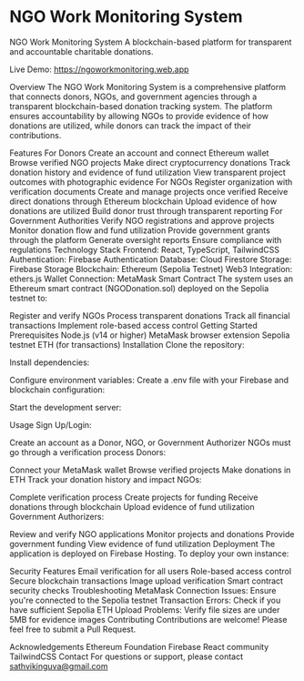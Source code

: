 # NGO Work Monitoring System
NGO Work Monitoring System
A blockchain-based platform for transparent and accountable charitable donations.

Live Demo: https://ngoworkmonitoring.web.app

Overview
The NGO Work Monitoring System is a comprehensive platform that connects donors, NGOs, and government agencies through a transparent blockchain-based donation tracking system. The platform ensures accountability by allowing NGOs to provide evidence of how donations are utilized, while donors can track the impact of their contributions.

Features
For Donors
Create an account and connect Ethereum wallet
Browse verified NGO projects
Make direct cryptocurrency donations
Track donation history and evidence of fund utilization
View transparent project outcomes with photographic evidence
For NGOs
Register organization with verification documents
Create and manage projects once verified
Receive direct donations through Ethereum blockchain
Upload evidence of how donations are utilized
Build donor trust through transparent reporting
For Government Authorities
Verify NGO registrations and approve projects
Monitor donation flow and fund utilization
Provide government grants through the platform
Generate oversight reports
Ensure compliance with regulations
Technology Stack
Frontend: React, TypeScript, TailwindCSS
Authentication: Firebase Authentication
Database: Cloud Firestore
Storage: Firebase Storage
Blockchain: Ethereum (Sepolia Testnet)
Web3 Integration: ethers.js
Wallet Connection: MetaMask
Smart Contract
The system uses an Ethereum smart contract (NGODonation.sol) deployed on the Sepolia testnet to:

Register and verify NGOs
Process transparent donations
Track all financial transactions
Implement role-based access control
Getting Started
Prerequisites
Node.js (v14 or higher)
MetaMask browser extension
Sepolia testnet ETH (for transactions)
Installation
Clone the repository:

Install dependencies:

Configure environment variables: Create a .env file with your Firebase and blockchain configuration:

Start the development server:

Usage
Sign Up/Login:

Create an account as a Donor, NGO, or Government Authorizer
NGOs must go through a verification process
Donors:

Connect your MetaMask wallet
Browse verified projects
Make donations in ETH
Track your donation history and impact
NGOs:

Complete verification process
Create projects for funding
Receive donations through blockchain
Upload evidence of fund utilization
Government Authorizers:

Review and verify NGO applications
Monitor projects and donations
Provide government funding
View evidence of fund utilization
Deployment
The application is deployed on Firebase Hosting. To deploy your own instance:

Security Features
Email verification for all users
Role-based access control
Secure blockchain transactions
Image upload verification
Smart contract security checks
Troubleshooting
MetaMask Connection Issues: Ensure you're connected to the Sepolia testnet
Transaction Errors: Check if you have sufficient Sepolia ETH
Upload Problems: Verify file sizes are under 5MB for evidence images
Contributing
Contributions are welcome! Please feel free to submit a Pull Request.

Acknowledgements
Ethereum Foundation
Firebase
React community
TailwindCSS
Contact
For questions or support, please contact sathvikinguva@gmail.com
